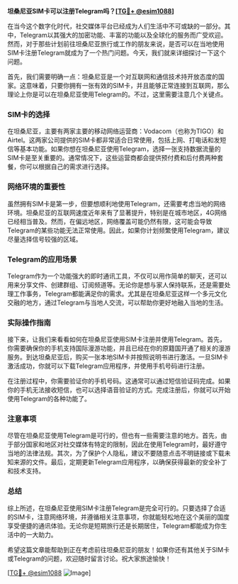 **坦桑尼亚SIM卡可以注册Telegram吗？[[TG💪+ @esim1088](https://t.me/s/esim1088)]**

在当今这个数字化时代，社交媒体平台已经成为人们生活中不可或缺的一部分。其中，Telegram以其强大的加密功能、丰富的功能以及全球化的服务而广受欢迎。然而，对于那些计划前往坦桑尼亚旅行或工作的朋友来说，是否可以在当地使用SIM卡注册Telegram就成为了一个热门问题。今天，我们就来详细探讨一下这个问题。

首先，我们需要明确一点：坦桑尼亚是一个对互联网和通信技术持开放态度的国家。这意味着，只要你拥有一张有效的SIM卡，并且能够正常连接到互联网，那么理论上你是可以在坦桑尼亚使用Telegram的。不过，这里需要注意几个关键点。

### SIM卡的选择

在坦桑尼亚，主要有两家主要的移动网络运营商：Vodacom（也称为TIGO）和Airtel。这两家公司提供的SIM卡都非常适合日常使用，包括上网、打电话和发短信等基本功能。如果你想在坦桑尼亚使用Telegram，选择一张支持数据流量的SIM卡是至关重要的。通常情况下，这些运营商都会提供预付费和后付费两种套餐，你可以根据自己的需求进行选择。

### 网络环境的重要性

虽然拥有SIM卡是第一步，但要想顺利地使用Telegram，还需要考虑当地的网络环境。坦桑尼亚的互联网速度近年来有了显著提升，特别是在城市地区，4G网络已经相当普及。然而，在偏远地区，网络覆盖可能仍然有限，这可能会导致Telegram的某些功能无法正常使用。因此，如果你计划频繁使用Telegram，建议尽量选择信号较强的区域。

### Telegram的应用场景

Telegram作为一个功能强大的即时通讯工具，不仅可以用作简单的聊天，还可以用来分享文件、创建群组、订阅频道等。无论你是想与家人保持联系，还是需要处理工作事务，Telegram都能满足你的需求。尤其是在坦桑尼亚这样一个多元文化交融的地方，通过Telegram与当地人交流，可以帮助你更好地融入当地的生活。

### 实际操作指南

接下来，让我们来看看如何在坦桑尼亚使用SIM卡注册并使用Telegram。首先，你需要确保你的手机支持国际漫游功能，并且已经在你的原籍国开通了相关的漫游服务。到达坦桑尼亚后，购买一张本地SIM卡并按照说明书进行激活。一旦SIM卡激活成功，你就可以下载Telegram应用程序，并使用手机号码进行注册。

在注册过程中，你需要验证你的手机号码。这通常可以通过短信验证码完成。如果你的手机无法接收短信，也可以选择语音验证的方式。完成注册后，你就可以开始使用Telegram的各种功能了。

### 注意事项

尽管在坦桑尼亚使用Telegram是可行的，但也有一些需要注意的地方。首先，由于部分国家和地区对社交媒体有特定的限制，因此在使用Telegram时，最好遵守当地的法律法规。其次，为了保护个人隐私，建议不要随意点击不明链接或下载未知来源的文件。最后，定期更新Telegram应用程序，以确保获得最新的安全补丁和技术支持。

### 总结

综上所述，在坦桑尼亚使用SIM卡注册Telegram是完全可行的。只要选择了合适的SIM卡，注意网络环境，并遵循相关注意事项，你就能轻松地在这个美丽的国度享受便捷的通讯体验。无论你是短期旅行还是长期居住，Telegram都能成为你生活中的一大助力。

希望这篇文章能帮助到正在考虑前往坦桑尼亚的朋友！如果你还有其他关于SIM卡或Telegram的问题，欢迎随时留言讨论。祝大家旅途愉快！

[[TG💪+ @esim1088](https://t.me/s/esim1088) ![Image](https://i.postimg.cc/4NQfJmqS/Snipaste-2025-05-13-00-14-12.png)]